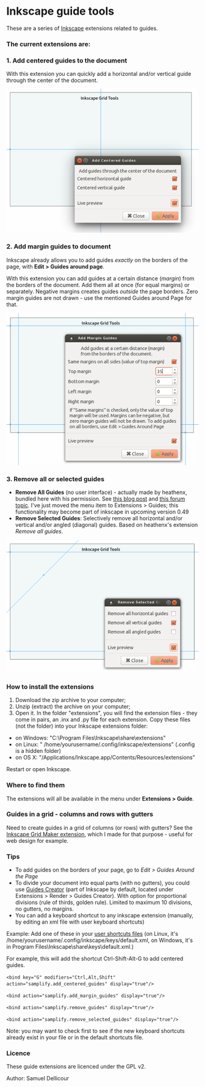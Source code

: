 Inkscape guide tools
===================

These are a series of [Inkscape](http://inkscape.org/) extensions related to guides.

### The current extensions are:

### 1. Add centered guides to the document

With this extension you can quickly add a horizontal and/or vertical guide through the center of the document.

![Add centered guides](img/centered.png)

### 2. Add margin guides to document

Inkscape already allows you to add guides _exactly_ on the borders of the page, with **Edit > Guides around page**. 

With this extension you can add guides at a certain distance (_margin_) from the borders of the document. Add them all at once (for equal margins) or separately. Negative margins creates guides _outside_ the page borders. Zero margin guides are not drawn - use the mentioned Guides around Page for that.

![Add margin guides](img/margins.png)

### 3. Remove all or selected guides

- **Remove All Guides** (no user interface) - actually made by heathenx, bundled here with his permission. See [this blog post](http://screencasters.heathenx.org/blog/2009/06/09/inkscape-extension-remove-guides/) and [this forum topic](https://www.ruby-forum.com/topic/188929). I've just moved the menu item to Extensions > Guides; this functionality may become part of inkscape in upcoming version 0.49
- **Remove Selected Guides**: Selectively remove all horizontal and/or vertical and/or angled (diagonal) guides. Based on heathenx's extension _Remove all guides_.

![Remove selected guides](img/remove.png)

### How to install the extensions

1. Download the zip archive to your computer;
2. Unzip (extract) the archive on your computer;
3. Open it. In the folder "extensions", you will find the extension files - they come in pairs, an .inx and .py file for each extension. Copy these files (not the folder) into your Inkscape extensions folder:

- on Windows: "C:\Program Files\Inkscape\share\extensions"
- on Linux: " /home/yourusername/.config/inkscape/extensions" (.config is a hidden folder)
- on OS X: "/Applications/Inkscape.app/Contents/Resources/extensions" 

Restart or open Inkscape.

### Where to find them

The extensions will all be available in the menu under **Extensions > Guide**.

### Guides in a grid - columns and rows with gutters

Need to create guides in a grid of columns (or rows) with gutters? See the [Inkscape Grid Maker extension](https://github.com/sambody/inkscape-grid-maker), which I made for that purpose - useful for web design for example. 

### Tips

- To add guides on the borders of your page, go to *Edit > Guides Around the Page*
- To divide your document into equal parts (with no gutters), you could use [Guides Creator](http://code.google.com/p/inkscape-guides-creator/) (part of Inkscape by default, located under Extensions > Render > Guides Creator). With option for proportional divisions (rule of thirds, golden rule). Limited to maximum 10 divisions, no gutters, no margins. 
- You can add a keyboard shortcut to any inkscape extension (manually, by editing an xml file with user keyboard shortcuts)

Example: Add one of these in your [user shortcuts files](http://wiki.inkscape.org/wiki/index.php/Customizing_Inkscape) (on Linux, it's /home/yourusername/.config/inkscape/keys/default.xml, on Windows, it's in Program Files\Inkscape\share\keys\default.xml.)

For example, this will add the shortcut Ctrl-Shift-Alt-G to add centered guides.

`<bind key="G" modifiers="Ctrl,Alt,Shift" action="samplify.add_centered_guides" display="true"/>`

`<bind action="samplify.add_margin_guides" display="true"/>`

`<bind action="samplify.remove_guides" display="true"/>`

`<bind action="samplify.remove_selected_guides" display="true"/>`

Note: you may want to check first to see if the new keyboard shortcuts already exist in your file or in the default shortcuts file.



### Licence

These guide extensions are licenced under the GPL v2.

Author: Samuel Dellicour